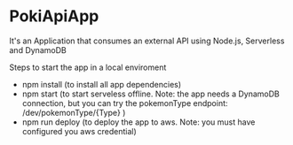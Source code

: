 # PokiApiApp
It's an Application that consumes an external API using Node.js, Serverless and DynamoDB 

Steps to start the app in a local enviroment
 - npm install (to install all app dependencies)
 - npm start (to start serveless offline. Note: the app needs a DynamoDB connection, but you can try the pokemonType endpoint: /dev/pokemonType/{Type} )
 - npm run deploy (to deploy the app to aws. Note: you must have configured you aws credential)
